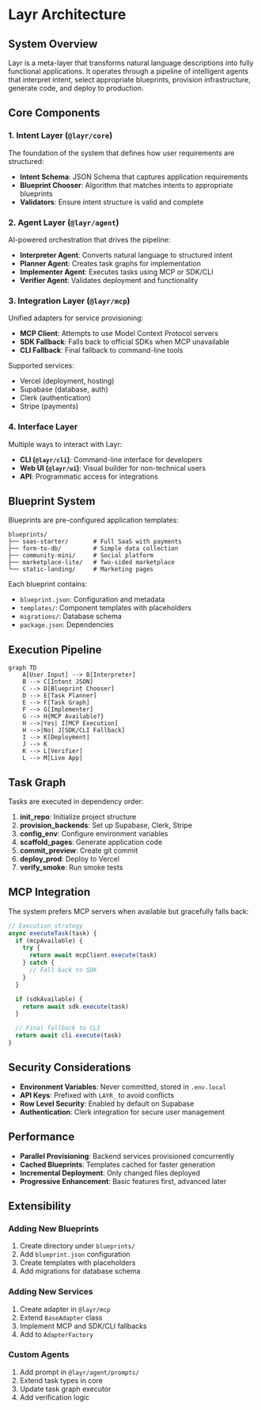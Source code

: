 # Layr Architecture

## System Overview

Layr is a meta-layer that transforms natural language descriptions into fully functional applications. It operates through a pipeline of intelligent agents that interpret intent, select appropriate blueprints, provision infrastructure, generate code, and deploy to production.

## Core Components

### 1. Intent Layer (`@layr/core`)

The foundation of the system that defines how user requirements are structured:

- **Intent Schema**: JSON Schema that captures application requirements
- **Blueprint Chooser**: Algorithm that matches intents to appropriate blueprints
- **Validators**: Ensure intent structure is valid and complete

### 2. Agent Layer (`@layr/agent`)

AI-powered orchestration that drives the pipeline:

- **Interpreter Agent**: Converts natural language to structured intent
- **Planner Agent**: Creates task graphs for implementation
- **Implementer Agent**: Executes tasks using MCP or SDK/CLI
- **Verifier Agent**: Validates deployment and functionality

### 3. Integration Layer (`@layr/mcp`)

Unified adapters for service provisioning:

- **MCP Client**: Attempts to use Model Context Protocol servers
- **SDK Fallback**: Falls back to official SDKs when MCP unavailable
- **CLI Fallback**: Final fallback to command-line tools

Supported services:
- Vercel (deployment, hosting)
- Supabase (database, auth)
- Clerk (authentication)
- Stripe (payments)

### 4. Interface Layer

Multiple ways to interact with Layr:

- **CLI (`@layr/cli`)**: Command-line interface for developers
- **Web UI (`@layr/ui`)**: Visual builder for non-technical users
- **API**: Programmatic access for integrations

## Blueprint System

Blueprints are pre-configured application templates:

```
blueprints/
├── saas-starter/       # Full SaaS with payments
├── form-to-db/         # Simple data collection
├── community-mini/     # Social platform
├── marketplace-lite/   # Two-sided marketplace
└── static-landing/     # Marketing pages
```

Each blueprint contains:
- `blueprint.json`: Configuration and metadata
- `templates/`: Component templates with placeholders
- `migrations/`: Database schema
- `package.json`: Dependencies

## Execution Pipeline

```mermaid
graph TD
    A[User Input] --> B[Interpreter]
    B --> C[Intent JSON]
    C --> D[Blueprint Chooser]
    D --> E[Task Planner]
    E --> F[Task Graph]
    F --> G[Implementer]
    G --> H{MCP Available?}
    H -->|Yes| I[MCP Execution]
    H -->|No| J[SDK/CLI Fallback]
    I --> K[Deployment]
    J --> K
    K --> L[Verifier]
    L --> M[Live App]
```

## Task Graph

Tasks are executed in dependency order:

1. **init_repo**: Initialize project structure
2. **provision_backends**: Set up Supabase, Clerk, Stripe
3. **config_env**: Configure environment variables
4. **scaffold_pages**: Generate application code
5. **commit_preview**: Create git commit
6. **deploy_prod**: Deploy to Vercel
7. **verify_smoke**: Run smoke tests

## MCP Integration

The system prefers MCP servers when available but gracefully falls back:

```typescript
// Execution strategy
async executeTask(task) {
  if (mcpAvailable) {
    try {
      return await mcpClient.execute(task)
    } catch {
      // Fall back to SDK
    }
  }

  if (sdkAvailable) {
    return await sdk.execute(task)
  }

  // Final fallback to CLI
  return await cli.execute(task)
}
```

## Security Considerations

- **Environment Variables**: Never committed, stored in `.env.local`
- **API Keys**: Prefixed with `LAYR_` to avoid conflicts
- **Row Level Security**: Enabled by default on Supabase
- **Authentication**: Clerk integration for secure user management

## Performance

- **Parallel Provisioning**: Backend services provisioned concurrently
- **Cached Blueprints**: Templates cached for faster generation
- **Incremental Deployment**: Only changed files deployed
- **Progressive Enhancement**: Basic features first, advanced later

## Extensibility

### Adding New Blueprints

1. Create directory under `blueprints/`
2. Add `blueprint.json` configuration
3. Create templates with placeholders
4. Add migrations for database schema

### Adding New Services

1. Create adapter in `@layr/mcp`
2. Extend `BaseAdapter` class
3. Implement MCP and SDK/CLI fallbacks
4. Add to `AdapterFactory`

### Custom Agents

1. Add prompt in `@layr/agent/prompts/`
2. Extend task types in core
3. Update task graph executor
4. Add verification logic
